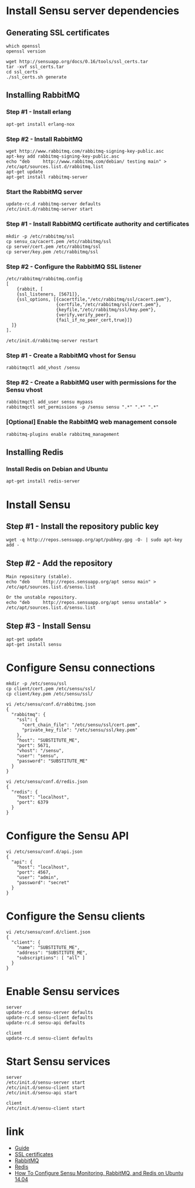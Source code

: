 # Install Sensu server dependencies

## Generating SSL certificates
```shell
which openssl
openssl version

wget http://sensuapp.org/docs/0.16/tools/ssl_certs.tar
tar -xvf ssl_certs.tar
cd ssl_certs
./ssl_certs.sh generate
```

## Installing RabbitMQ
### Step #1 - Install erlang
```shell
apt-get install erlang-nox
```

### Step #2 - Install RabbitMQ
```shell
wget http://www.rabbitmq.com/rabbitmq-signing-key-public.asc
apt-key add rabbitmq-signing-key-public.asc
echo "deb     http://www.rabbitmq.com/debian/ testing main" > /etc/apt/sources.list.d/rabbitmq.list
apt-get update
apt-get install rabbitmq-server
```

### Start the RabbitMQ server
```shell
update-rc.d rabbitmq-server defaults
/etc/init.d/rabbitmq-server start
```

### Step #1 - Install RabbitMQ certificate authority and certificates
```shell
mkdir -p /etc/rabbitmq/ssl
cp sensu_ca/cacert.pem /etc/rabbitmq/ssl
cp server/cert.pem /etc/rabbitmq/ssl
cp server/key.pem /etc/rabbitmq/ssl
```

### Step #2 - Configure the RabbitMQ SSL listener
```shell
/etc/rabbitmq/rabbitmq.config
[
    {rabbit, [
    {ssl_listeners, [5671]},
    {ssl_options, [{cacertfile,"/etc/rabbitmq/ssl/cacert.pem"},
                   {certfile,"/etc/rabbitmq/ssl/cert.pem"},
                   {keyfile,"/etc/rabbitmq/ssl/key.pem"},
                   {verify,verify_peer},
                   {fail_if_no_peer_cert,true}]}
  ]}
].

/etc/init.d/rabbitmq-server restart
```

### Step #1 - Create a RabbitMQ vhost for Sensu
```shell
rabbitmqctl add_vhost /sensu
```
### Step #2 - Create a RabbitMQ user with permissions for the Sensu vhost
```shell
rabbitmqctl add_user sensu mypass
rabbitmqctl set_permissions -p /sensu sensu ".*" ".*" ".*"
```
### [Optional] Enable the RabbitMQ web management console
```shell
rabbitmq-plugins enable rabbitmq_management
```

## Installing Redis
### Install Redis on Debian and Ubuntu
```shell
apt-get install redis-server
```

# Install Sensu

## Step #1 - Install the repository public key
```shell
wget -q http://repos.sensuapp.org/apt/pubkey.gpg -O- | sudo apt-key add -
```

## Step #2 - Add the repository
```shell
Main repository (stable).
echo "deb     http://repos.sensuapp.org/apt sensu main" > /etc/apt/sources.list.d/sensu.list

Or the unstable repository.
echo "deb     http://repos.sensuapp.org/apt sensu unstable" > /etc/apt/sources.list.d/sensu.list
```

## Step #3 - Install Sensu
```shell
apt-get update
apt-get install sensu
```

# Configure Sensu connections
```shell
mkdir -p /etc/sensu/ssl
cp client/cert.pem /etc/sensu/ssl/
cp client/key.pem /etc/sensu/ssl/

vi /etc/sensu/conf.d/rabbitmq.json
{
  "rabbitmq": {
    "ssl": {
      "cert_chain_file": "/etc/sensu/ssl/cert.pem",
      "private_key_file": "/etc/sensu/ssl/key.pem"
    },
    "host": "SUBSTITUTE_ME",
    "port": 5671,
    "vhost": "/sensu",
    "user": "sensu",
    "password": "SUBSTITUTE_ME"
  }
}

vi /etc/sensu/conf.d/redis.json
{
  "redis": {
    "host": "localhost",
    "port": 6379
  }
}
```

# Configure the Sensu API
```shell
vi /etc/sensu/conf.d/api.json
{
  "api": {
    "host": "localhost",
    "port": 4567,
    "user": "admin",
    "password": "secret"
  }
}
```

# Configure the Sensu clients
```shell
vi /etc/sensu/conf.d/client.json
{
  "client": {
    "name": "SUBSTITUTE_ME",
    "address": "SUBSTITUTE_ME",
    "subscriptions": [ "all" ]
  }
}
```

# Enable Sensu services
```shell
server
update-rc.d sensu-server defaults
update-rc.d sensu-client defaults
update-rc.d sensu-api defaults

client
update-rc.d sensu-client defaults
```

# Start Sensu services
```shell
server
/etc/init.d/sensu-server start
/etc/init.d/sensu-client start
/etc/init.d/sensu-api start

client
/etc/init.d/sensu-client start
```

# link
- [Guide](http://sensuapp.org/docs/0.16/guide)
- [SSL certificates](http://sensuapp.org/docs/0.16/certificates)
- [RabbitMQ](http://sensuapp.org/docs/0.16/rabbitmq)
- [Redis](http://sensuapp.org/docs/0.16/redis)
- [How To Configure Sensu Monitoring, RabbitMQ, and Redis on Ubuntu 14.04](https://www.digitalocean.com/community/tutorials/how-to-configure-sensu-monitoring-rabbitmq-and-redis-on-ubuntu-14-04)
